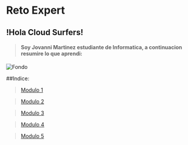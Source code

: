 # Reto Expert
## !Hola Cloud Surfers!
>#### Soy **Jovanni Martinez** estudiante de Informatica, a continuacion resumire lo que aprendi:
![Fondo](https://www.freegreatpicture.com/files/photo110/54924-cloud-computing-internet.jpg "Fondo")

##Indice:

>[Modulo 1](https://github.com/jovannimartinez/retoJovanni/blob/master/Modulo1/GuiaModulo1.md)

>[Modulo 2](https://github.com/jovannimartinez/retoJovanni/blob/master/Modulo2/GuiaModulo2.md)

>[Modulo 3](https://github.com/jovannimartinez/retoJovanni/blob/master/Modulo3/GuiaModulo3.md)

>[Modulo 4](https://github.com/jovannimartinez/retoJovanni/blob/master/Modulo4/GuiaModulo4.md)

>[Modulo 5](https://github.com/jovannimartinez/retoJovanni/blob/master/Modulo5/GuiaModulo5.md)

